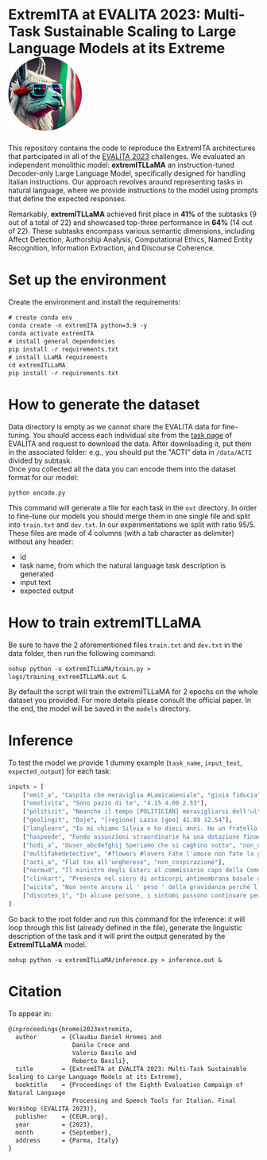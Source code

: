
# ExtremITA at EVALITA 2023: Multi-Task Sustainable Scaling to Large Language Models at its Extreme ![logo](./docs/logo.png)

This repository contains the code to reproduce the ExtremITA architectures that participated in all of the [EVALITA 2023](https://www.evalita.it/campaigns/evalita-2023/) challenges. We evaluated an independent monolithic model: **extremITLLaMA** an instruction-tuned Decoder-only Large Language Model, specifically designed for handling Italian instructions. Our approach revolves around representing tasks in natural language, where we provide instructions to the model using prompts that define the expected responses.

Remarkably, **extremITLLaMA** achieved first place in **41%** of the subtasks (9 out of a total of 22) and showcased top-three performance in **64%** (14 out of 22). These subtasks encompass various semantic dimensions, including Affect Detection, Authorship Analysis, Computational Ethics, Named Entity Recognition, Information Extraction, and Discourse Coherence.


# Set up the environment

Create the environment and install the requirements:

```
# create conda env
conda create -n extremITA python=3.9 -y
conda activate extremITA
# install general dependencies
pip install -r requirements.txt
# install LLaMA requirements
cd extremITLLaMA
pip install -r requirements.txt
```

# How to generate the dataset

Data directory is empty as we cannot share the EVALITA data for fine-tuning. You should access each individual site from the [task page](https://www.evalita.it/campaigns/evalita-2023/tasks/) of EVALITA and request to download the data. After downloading it, put them in the associated folder: e.g., you should put the "ACTI" data in `/data/ACTI` divided by subtask.  
Once you collected all the data you can encode them into the dataset format for our model:

```
python encode.py
```

This command will generate a file for each task in the `out` directory. In order to fine-tune our models you should merge them in one single file and split into `train.txt` and `dev.txt`. In our experimentations we split with ratio 95/5.  
These files are made of 4 columns (with a tab character as delimiter) without any header:
- id
- task name, from which the natural language task description is generated
- input text
- expected output


# How to train extremITLLaMA

Be sure to have the 2 aforementioned files `train.txt` and `dev.txt` in the data folder, then run the following command:

```
nohup python -u extremITLLaMA/train.py > logs/training_extremITLLaMA.out &
```

By default the script will train the extremITLLaMA for 2 epochs on the whole dataset you provided. For more details please consult the official paper. In the end, the model will be saved in the `models` directory.


# Inference

To test the model we provide 1 dummy example (`task_name`, `input_text`, `expected_output`) for each task:

```python
inputs = [
    ["emit_a", "Caspita che meraviglia #LamicaGeniale", "gioia fiducia"],
    ["emotivita", "Sono pazzo di te", "4.15 4.00 2.53"],
    ["politicit", "Neanche il tempo [POLITICIAN] meravigliarsi dell'ultima assurdità, che [POLITICIAN] #[POLITICAL_PARTY] sforna un'altra proposta inutile e bislacca. L'ultima quella [POLITICIAN] bonus per i matrimoni in chiesa. Propaganda a cui le persone, impegnate con ben altre priorità, non abboccheranno. 30 anni dopo ancora in piazza Tienanmen. @user Ironia, questa sconosciuta. . Si occupi [POLITICIAN] cose più serie, Direttore. . Io mi curerò [POLITICIAN] utilizzare le virgolette [POLITICIAN] prossima volta onde evitarLe l'incombenza [POLITICIAN] commentare quel che scrive una deputata dell'opposizione mentre il governo massacra il Paese. E Lei tace. Saluti. @user Cercherò [POLITICIAN] farla uscire meglio [POLITICIAN] prossima volta. Grazie!", "donna sinistra centrosinistra"],
    ["geolingit", "Daje", "[regione] Lazio [geo] 41.89 12.54"],
    ["langlearn", "Io mi chiamo Silvia e ho dieci anni. Ho un fratello di quattordici anni; se pensate sia bello averne uno più grande vi sbagliate. Vorrei che il mio fratello andasse via, però non so cosa farei senza di lui. Gli voglio bene e so, anche se in realtà non lo so, che anche lui mi vuole “bene”. [SEP] I miti di ieri erano rappresentati da una favola con eroi rimasti ancora oggi famosi, mentre i miti di oggi sono persone che quando finisce la loro carriera vengono dimenticati da quasi tutti. Il mio mito in canzone e spettacolo è Selena Gomez. Anche se ora, tutti la odiano perché si è fidanzata con Justin Biber a me piace comunque e non mi importa di tutto quello che pensano gli altri. Le sue canzoni sono bellissime!", "corretto"],
    ["haspeede", "Fondo assunzioni straordinarie ha una dotazione finanziaria rilevante #leggedibilancio", "non_odio"],
    ["hodi_a", "@user_abcdefghij Speriamo che si caghino sotto", "non_omotransfobico"],
    ["multifakedetective", "#flowers #lovers Fate l'amore non fate la guerra. Marc Chagall, 'Il mazzo di fiori degli amanti', 1926. #art #painting #marcchagall #NoWars https://t.co/XahcLle4SK", "probabilmente vero"],
    ["acti_a", "Flat tax all'ungherese", "non_cospirazione"],
    ["nermud", "Il ministro degli Esteri al commissario capo della Commissione alleata", "[ORG] Commissione alleata"],
    ["clinkart", "Presenza nel siero di anticorpi antimembrana basale glomerulare (anti MBG); negativa la ricerca di anticorpi anti citoplasma dei neutrofili (ANCA).", "[BREL] negativa [SEP] anticorpi [EREL] [BREL] negativa [SEP] ANCA [EREL]"],
    ["wicita", "Non sente ancora il ' peso ' della gravidanza perché l' aumento dell' addome è contenuto e i timori dei primi mesi sono ormai [BT1] superati  [ET1] . [SEP] I provvedimenti di utilizzazione possono essere adottati soltanto nei riguardi di personale che abbia [BT2] superato  [ET2] il periodo di prova.", "uguale"],
    ["discotex_1", "In alcune persone, i sintomi possono continuare per anni. Nella maggior parte dei pazienti, questi sintomi sono seguiti da movimenti involontari e dalla comparsa di un elettroencefalogramma atipico. La maggior parte dei pazienti muore a sei mesi dall'esordio, spesso a causa di infezioni intercorrenti quali polmoniti dovute al deterioramento del riflesso della tosse. [SEP] La prima, allo stato nativo, è solubile in acqua ed è presente nelle cellule sane.", "non_coerente"]
]
```

Go back to the root folder and run this command for the inference: it will loop through this list (already defined in the file), generate the linguistic description of the task and it will print the output generated by the **ExtremITLLaMA** model.

```
nohup python -u extremITLLaMA/inference.py > inference.out &
```


# Citation
To appear in:
```
@inproceedings{hromei2023extremita,
  author       = {Claudiu Daniel Hromei and
                  Danilo Croce and
                  Valerio Basile and
                  Roberto Basili},
  title        = {ExtremITA at EVALITA 2023: Multi-Task Sustainable Scaling to Large Language Models at its Extreme},
  booktitle    = {Proceedings of the Eighth Evaluation Campaign of Natural Language
                  Processing and Speech Tools for Italian. Final Workshop (EVALITA 2023)},
  publisher    = {CEUR.org},
  year         = {2023},
  month        = {September},
  address      = {Parma, Italy}
}
```
